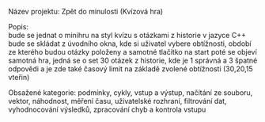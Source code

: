 Název projektu: 
                     Zpět do minulosti (Kvízová hra)





Popis:        
              bude se jednat o minihru na styl kvízu s otázkami z historie v jazyce C++
              bude se skládat z úvodního okna, kde si uživatel vybere obtížnosti, období ze kterého budou otázky položeny a samotné tlačítko na start
              poté se objeví samotná hra, jedná se o set 30 otázek z historie, kde je 1 správná a 3 špatné odpovědi a je zde také časový limit na základě zvolené obtížnosti (30,20,15 vteřin)




       
Obsažené kategorie: 
                     podmínky, cykly, vstup a výstup, načítání ze souboru, vektor, náhodnost, měření času, uživatelské rozhraní, filtrování dat, vyhodnocování výsledků, zpracování chyb a                            kontrola vstupu
